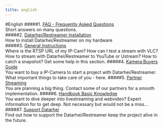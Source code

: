 ```yaml
---
title: english
---
```

#English
#####1. [FAQ - Frequently Asked Questions](../restreamer/wiki/faq_en.html)  
Short answers on many questions.   
#####2. [Datarhei/Restreamer Installation](../restreamer/wiki/installation_en.html)  
How to install Datarhei/Restreamer on my hardware  
#####3. [General Instructions](../restreamer/wiki/generalinstructions_en.html)  
Where is the RTSP URL of my IP-Cam? How can I test a stream with VLC? How to stream with Datarhei/Restreamer to YouTube or Ustream? How to catch a snapshot? Get some help in this section.
#####4. [Kamera Buyers Guide](../restreamer/wiki/camerabuyersguide_en.html)    
You want to buy a IP-Camera to start a project with Datarhei/Restreamer. What important things to take care of you - here.
#####5. [Partner Streaming](../restreamer/wiki/partnerstreaming_en.html)  
You are planning a big thing. Contact some of our partners for a smooth implementation.
#####6. [Handbook Basic Knowledge](../restreamer/wiki/handbookbasicknowhow_en.html)  
You want to dive deeper into livestreaming and webvideo? Expert information for to get deep. Not necessary but would not be a miss... 
#####7. [Support Datarhei](../restreamer/wiki/supportdatarhei_en.html)  
Find out how to support the Datarhei/Restreamer keep the project alive in the future. 